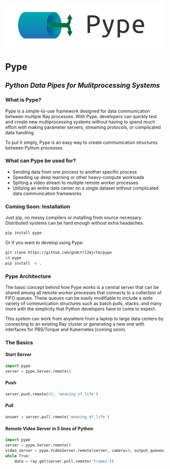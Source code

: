 <p align="center">
  <img src="https://github.com/pype-project/Pype/blob/master/docs/assets/pype_logo.png?raw=true" alt="Pype logo"/>
</p>

# Pype
## ***Python Data Pipes for Mulitprocessing Systems***

### What is Pype?
Pype is a simple-to-use framework designed for data communication between multiple Ray processes.
With Pype, developers can quickly test and create new multiprocessing systems without having to
spend much effort with making parameter servers, streaming protocols, or complicated data handling.

To put it simply, Pype is an easy way to create communication structures between Python processes.

### What can Pype be used for?
- Sending data from one process to another specific process
- Speeding up deep learning or other heavy-compute workloads
- Spliting a video stream to multiple remote worker processes
- Utilizing an entire data center on a single dataset without complicated data communication frameworks

### Coming Soon: Installation
Just pip, no messy compilers or installing from source necessary. Distributed systems can be hard enough without extra headaches.
```bash
pip install pype
```

Or if you want to develop using Pype:
```bash
git clone https://github.com/gndctrl2mjrtm/pype
cd pype
pip install -e .
```

### Pype Architecture

The basic concept behind how Pype works is a central server that can be shared among all remote worker
processes that connects to a collection of FIFO queues. These queues can be easily modifiable to include
a wide variety of communication structures such as batch pulls, stacks, and many more with the simplicity
that Python developers have to come to expect.

This system can work from anywhere from a laptop to large data centers by connecting to an existing Ray cluster
or generating a new one with interfaces for PBS/Torque and Kubernetes (coming soon).

### The Basics

#### Start Server
```python
import pype
server = pype.Server.remote()
```

#### Push
```python
server.push.remote(42, 'meaning_of_life')
```

#### Pull
```python
answer = server.pull.remote('meaning_of_life')
```

#### Remote Video Server in 5 lines of Python
```python
import pype
server = pype.Server.remote()
video_server = pype.VideoServer.remote(server, camera=0, output_queues=('frames'))
while True:
    data = ray.get(server.pull.remote('frames'))
```